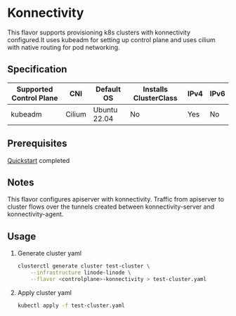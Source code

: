 # Konnectivity

This flavor supports provisioning k8s clusters with konnectivity configured.It uses kubeadm
for setting up control plane and uses cilium with native routing for pod networking.

## Specification
| Supported Control Plane | CNI    | Default OS   | Installs ClusterClass | IPv4 | IPv6 |
|-------------------------|--------|--------------|-----------------------|------|------|
| kubeadm                 | Cilium | Ubuntu 22.04 | No                    | Yes  | No   |

## Prerequisites
[Quickstart](../getting-started.md) completed

## Notes
This flavor configures apiserver with konnectivity. Traffic from apiserver to cluster flows
over the tunnels created between konnectivity-server and konnectivity-agent.

## Usage
1. Generate cluster yaml
    ```bash
    clusterctl generate cluster test-cluster \
        --infrastructure linode-linode \
        --flavor <controlplane>-konnectivity > test-cluster.yaml
    ```
2. Apply cluster yaml
    ```bash
    kubectl apply -f test-cluster.yaml
    ```
